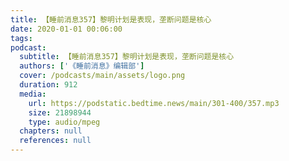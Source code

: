 ```yaml
---
title: 【睡前消息357】黎明计划是表现，垄断问题是核心
date: 2020-01-01 00:06:00
tags:
podcast:
  subtitle: 【睡前消息357】黎明计划是表现，垄断问题是核心
  authors: ['《睡前消息》编辑部']
  cover: /podcasts/main/assets/logo.png
  duration: 912
  media:
    url: https://podstatic.bedtime.news/main/301-400/357.mp3
    size: 21898944
    type: audio/mpeg
  chapters: null
  references: null
---
```

